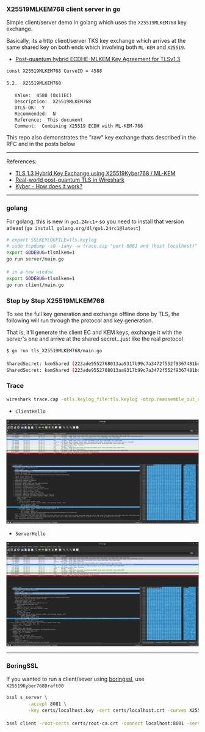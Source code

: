 ### X25519MLKEM768 client server in go

Simple client/server demo in golang which uses the `X25519MLKEM768` key exchange.

Basically, its a http client/server TKS key exchange which arrives at the same shared key on both ends which involving both `ML-KEM` and `X25519`.

* [Post-quantum hybrid ECDHE-MLKEM Key Agreement for TLSv1.3](https://www.ietf.org/archive/id/draft-kwiatkowski-tls-ecdhe-mlkem-02.html)

```text
const X25519MLKEM768 CurveID = 4588

5.2.  X25519MLKEM768

   Value:  4588 (0x11EC)
   Description:  X25519MLKEM768
   DTLS-OK:  Y
   Recommended:  N
   Reference:  This document
   Comment:  Combining X25519 ECDH with ML-KEM-768
```

This repo also demonstrates the "raw" key exchange thats described in the RFC and in the posts below

---

References:

* [TLS 1.3 Hybrid Key Exchange using X25519Kyber768 / ML-KEM](https://www.netmeister.org/blog/tls-hybrid-kex.html)
* [Real-world post-quantum TLS in Wireshark](https://sharkfest.wireshark.org/retrospective/sfus/presentations24/02.pdf)
* [Kyber - How does it work?](https://cryptopedia.dev/posts/kyber/)

---

### golang


For golang, this is new in `go1.24rc1+` so you need to install that version atleast (`go install golang.org/dl/go1.24rc1@latest`)

```bash
# export SSLKEYLOGFILE=tls.keylog
# sudo tcpdump -s0 -iany -w trace.cap "port 8081 and (host localhost)"
export GODEBUG=tlsmlkem=1
go run server/main.go

# in a new window
export GODEBUG=tlsmlkem=1
go run client/main.go
```

### Step by Step X25519MLKEM768 

To see the full key generation and exchange offline done by TLS, the following will run through the protocol and key generation.

That is, it'll generate the client EC and KEM keys, exchange it with the server's one and arrive at the shared secret...just like the real protocol

```bash
$ go run tls_X25519MLKEM768/main.go 

SharedSecret: kemShared (223ade9552768013aa9317b99c7a3472f552f9367481bd89d929991b146ae3f8) || ecShared (2356f713c6eaef695d1de30527ff0c7e127181fe00490cf6ff786a557d8fa543)
SharedSecret: kemShared (223ade9552768013aa9317b99c7a3472f552f9367481bd89d929991b146ae3f8) || ecShared (2356f713c6eaef695d1de30527ff0c7e127181fe00490cf6ff786a557d8fa543)

```


### Trace

```bash
wireshark trace.cap -otls.keylog_file:tls.keylog -otcp.reassemble_out_of_order:TRUE
```

- `ClientHello`

![images/client_hello.png](images/client_hello.png)

- `ServerHello`

![images/server_hello.png](images/server_hello.png)

---

### BoringSSL

If you wanted to run a client/sever using [boringssl](https://boringssl.googlesource.com/boringssl/+/HEAD/BUILDING.md), use `X25519Kyber768Draft00`

```bash
bssl s_server \
        -accept 8081 \
        -key certs/localhost.key -cert certs/localhost.crt -curves X25519Kyber768Draft00   -www 

bssl client -root-certs certs/root-ca.crt -connect localhost:8081 -server-name localhost -curves X25519Kyber768Draft00
```
